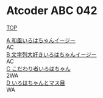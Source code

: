 # Atcoder ABC 042

[TOP](https://atcoder.jp/contests/abc042)    

[A 和風いろはちゃんイージー](https://atcoder.jp/contests/abc042/tasks/abc042_a)  
AC  
[B 文字列大好きいろはちゃんイージー](https://atcoder.jp/contests/abc042/tasks/abc042_b)  
AC  
[C こだわり者いろはちゃん](https://atcoder.jp/contests/abc042/tasks/arc058_a)  
2WA  
[D いろはちゃんとマス目](https://atcoder.jp/contests/abc042/tasks/arc058_b)  
WA


